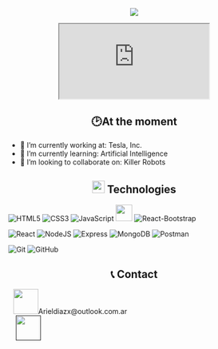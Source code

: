 
<div align="center">
	<p>
  <a href="https://github.com/DenverCoder1/readme-typing-svg"><img src="https://readme-typing-svg.herokuapp.com?font=Time+New+Roman&color=cyan&size=25&center=true&vCenter=true&width=600&height=100&lines=¡Hi+There!+👋+I´m+Francisco+Díaz;This+Is+My+Profile+😃;"></a>
</p>
<iframe src="https://lottie.host/embed/c6f6b5d7-5168-4755-ae5c-bcbb3132331f/lFPzqrNY3q.lottie"></iframe>
</div>

## <h2 align="center">🕑At the moment </h2>
- 🔭 I’m currently working at: Tesla, Inc.
- 🌱 I’m currently learning: Artificial Intelligence
- 👯 I’m looking to collaborate on: Killer Robots

## <h2 align="center"> <img src="https://media2.giphy.com/media/QssGEmpkyEOhBCb7e1/giphy.gif?cid=ecf05e47a0n3gi1bfqntqmob8g9aid1oyj2wr3ds3mg700bl&rid=giphy.gif" width ="25"> Technologies </h2>

 ![HTML5](https://img.shields.io/badge/HTML5%20-%23E34F26.svg?style=for-the-badge&logo=html5&logoColor=white)
   ![CSS3](https://img.shields.io/badge/CSS%20-%231572B6.svg?style=for-the-badge&logo=css3&logoColor=white)
   ![JavaScript](https://img.shields.io/badge/JavaScript%20-%23F7DF1E.svg?style=for-the-badge&logo=javascript&logoColor=black)
<img src = 'https://github.com/MarikIshtar007/MarikIshtar007/blob/master/images/bootstrap.svg' width='33'/>
![React-Bootstrap](https://img.shields.io/badge/React--Bootstrap-563d7c?style=for-the-badge&logo=bootstrap&logoColor=white)



![React](https://img.shields.io/badge/react-%2320232a.svg?style=for-the-badge&logo=react&logoColor=%2361DAFB)
![NodeJS](https://img.shields.io/badge/node.js-6DA55F?style=for-the-badge&logo=node.js&logoColor=white)
![Express](https://img.shields.io/badge/Express-000000?style=for-the-badge&logo=express&logoColor=white)
![MongoDB](https://img.shields.io/badge/mongodb-%2347A248.svg?style=for-the-badge&logo=mongodb&logoColor=white)
![Postman](https://img.shields.io/badge/Postman-FF6C37?style=for-the-badge&logo=postman&logoColor=white)

 
![Git](https://img.shields.io/badge/git-%23F05033.svg?style=for-the-badge&logo=git&logoColor=white)
![GitHub](https://img.shields.io/badge/github-%23121011.svg?style=for-the-badge&logo=github&logoColor=white)





## <h2 align="center" >📞 Contact</h2>
 <div class="icons-social" style="margin-left: 10px;">
<img src="https://img.icons8.com/?size=100&id=13640&format=png&color=000000" width="50px">Arieldiazx@outlook.com.ar  <br/>
<a style="margin-left: 5px;"  target="_blank" href="">
<img src="https://img.icons8.com/?size=100&id=13930&format=png&color=000000" width="50px"></a>
 </div>
